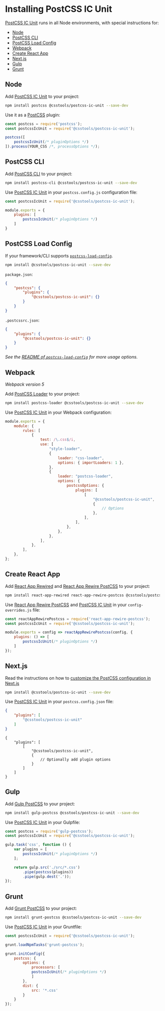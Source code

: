 # Installing PostCSS IC Unit

[PostCSS IC Unit] runs in all Node environments, with special instructions for:

- [Node](#node)
- [PostCSS CLI](#postcss-cli)
- [PostCSS Load Config](#postcss-load-config)
- [Webpack](#webpack)
- [Create React App](#create-react-app)
- [Next.js](#nextjs)
- [Gulp](#gulp)
- [Grunt](#grunt)

## Node

Add [PostCSS IC Unit] to your project:

```bash
npm install postcss @csstools/postcss-ic-unit --save-dev
```

Use it as a [PostCSS] plugin:

```js
const postcss = require('postcss');
const postcssIcUnit = require('@csstools/postcss-ic-unit');

postcss([
	postcssIcUnit(/* pluginOptions */)
]).process(YOUR_CSS /*, processOptions */);
```

## PostCSS CLI

Add [PostCSS CLI] to your project:

```bash
npm install postcss-cli @csstools/postcss-ic-unit --save-dev
```

Use [PostCSS IC Unit] in your `postcss.config.js` configuration file:

```js
const postcssIcUnit = require('@csstools/postcss-ic-unit');

module.exports = {
	plugins: [
		postcssIcUnit(/* pluginOptions */)
	]
}
```

## PostCSS Load Config

If your framework/CLI supports [`postcss-load-config`](https://github.com/postcss/postcss-load-config).

```bash
npm install @csstools/postcss-ic-unit --save-dev
```

`package.json`:

```json
{
	"postcss": {
		"plugins": {
			"@csstools/postcss-ic-unit": {}
		}
	}
}
```

`.postcssrc.json`:

```json
{
	"plugins": {
		"@csstools/postcss-ic-unit": {}
	}
}
```

_See the [README of `postcss-load-config`](https://github.com/postcss/postcss-load-config#usage) for more usage options._

## Webpack

_Webpack version 5_

Add [PostCSS Loader] to your project:

```bash
npm install postcss-loader @csstools/postcss-ic-unit --save-dev
```

Use [PostCSS IC Unit] in your Webpack configuration:

```js
module.exports = {
	module: {
		rules: [
			{
				test: /\.css$/i,
				use: [
					"style-loader",
					{
						loader: "css-loader",
						options: { importLoaders: 1 },
					},
					{
						loader: "postcss-loader",
						options: {
							postcssOptions: {
								plugins: [
									[
										"@csstools/postcss-ic-unit",
										{
											// Options
										},
									],
								],
							},
						},
					},
				],
			},
		],
	},
};
```

## Create React App

Add [React App Rewired] and [React App Rewire PostCSS] to your project:

```bash
npm install react-app-rewired react-app-rewire-postcss @csstools/postcss-ic-unit --save-dev
```

Use [React App Rewire PostCSS] and [PostCSS IC Unit] in your
`config-overrides.js` file:

```js
const reactAppRewirePostcss = require('react-app-rewire-postcss');
const postcssIcUnit = require('@csstools/postcss-ic-unit');

module.exports = config => reactAppRewirePostcss(config, {
	plugins: () => [
		postcssIcUnit(/* pluginOptions */)
	]
});
```

## Next.js

Read the instructions on how to [customize the PostCSS configuration in Next.js](https://nextjs.org/docs/advanced-features/customizing-postcss-config)

```bash
npm install @csstools/postcss-ic-unit --save-dev
```

Use [PostCSS IC Unit] in your `postcss.config.json` file:

```json
{
	"plugins": [
		"@csstools/postcss-ic-unit"
	]
}
```

```json5
{
	"plugins": [
		[
			"@csstools/postcss-ic-unit",
			{
				// Optionally add plugin options
			}
		]
	]
}
```

## Gulp

Add [Gulp PostCSS] to your project:

```bash
npm install gulp-postcss @csstools/postcss-ic-unit --save-dev
```

Use [PostCSS IC Unit] in your Gulpfile:

```js
const postcss = require('gulp-postcss');
const postcssIcUnit = require('@csstools/postcss-ic-unit');

gulp.task('css', function () {
	var plugins = [
		postcssIcUnit(/* pluginOptions */)
	];

	return gulp.src('./src/*.css')
		.pipe(postcss(plugins))
		.pipe(gulp.dest('.'));
});
```

## Grunt

Add [Grunt PostCSS] to your project:

```bash
npm install grunt-postcss @csstools/postcss-ic-unit --save-dev
```

Use [PostCSS IC Unit] in your Gruntfile:

```js
const postcssIcUnit = require('@csstools/postcss-ic-unit');

grunt.loadNpmTasks('grunt-postcss');

grunt.initConfig({
	postcss: {
		options: {
			processors: [
			postcssIcUnit(/* pluginOptions */)
			]
		},
		dist: {
			src: '*.css'
		}
	}
});
```

[Gulp PostCSS]: https://github.com/postcss/gulp-postcss
[Grunt PostCSS]: https://github.com/nDmitry/grunt-postcss
[PostCSS]: https://github.com/postcss/postcss
[PostCSS CLI]: https://github.com/postcss/postcss-cli
[PostCSS Loader]: https://github.com/postcss/postcss-loader
[PostCSS IC Unit]: https://github.com/csstools/postcss-plugins/tree/main/plugins/postcss-ic-unit
[React App Rewire PostCSS]: https://github.com/csstools/react-app-rewire-postcss
[React App Rewired]: https://github.com/timarney/react-app-rewired
[Next.js]: https://nextjs.org
